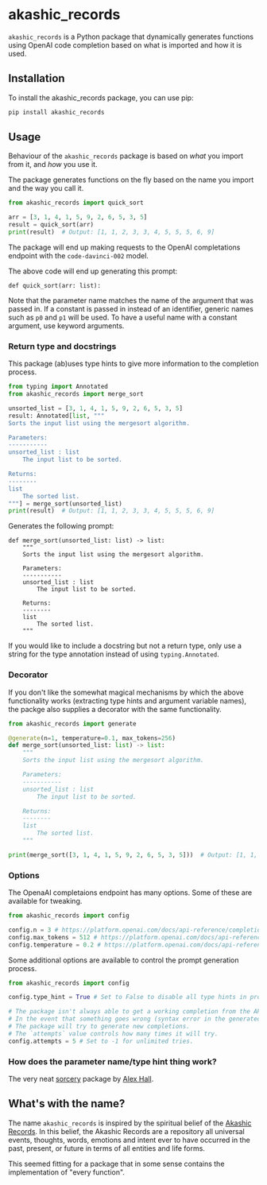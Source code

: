 # akashic_records

`akashic_records` is a Python package that dynamically generates functions using OpenAI code completion based on what is imported and how it is used.

## Installation

To install the akashic_records package, you can use pip:

```bash
pip install akashic_records
```

## Usage

Behaviour of the `akashic_records` package is based on _what_ you import from it, and _how_ you use it.

The package generates functions on the fly based on the name you import and the way you call it.

```python
from akashic_records import quick_sort

arr = [3, 1, 4, 1, 5, 9, 2, 6, 5, 3, 5]
result = quick_sort(arr)
print(result)  # Output: [1, 1, 2, 3, 3, 4, 5, 5, 5, 6, 9]
```

The package will end up making requests to the OpenAI completations endpoint with the `code-davinci-002` model.

The above code will end up generating this prompt:
```
def quick_sort(arr: list):
```

Note that the parameter name matches the name of the argument that was passed in. If a constant is passed in instead of an identifier, generic names such as `p0` and `p1` will be used. To have a useful name with a constant argument, use keyword arguments.

### Return type and docstrings

This package (ab)uses type hints to give more information to the completion process.

```python
from typing import Annotated
from akashic_records import merge_sort

unsorted_list = [3, 1, 4, 1, 5, 9, 2, 6, 5, 3, 5]
result: Annotated[list, """
Sorts the input list using the mergesort algorithm.

Parameters:
-----------
unsorted_list : list
    The input list to be sorted.

Returns:
--------
list
    The sorted list.
"""] = merge_sort(unsorted_list)
print(result)  # Output: [1, 1, 2, 3, 3, 4, 5, 5, 5, 6, 9]
```

Generates the following prompt:
```
def merge_sort(unsorted_list: list) -> list:
    """
    Sorts the input list using the mergesort algorithm.

    Parameters:
    -----------
    unsorted_list : list
        The input list to be sorted.

    Returns:
    --------
    list
        The sorted list.
    """
```

If you would like to include a docstring but not a return type, only use a string for the type annotation instead of using `typing.Annotated`.

### Decorator

If you don't like the somewhat magical mechanisms by which the above functionality works (extracting type hints and argument variable names), the packge also supplies a decorator with the same functionality.

```python
from akashic_records import generate

@generate(n=1, temperature=0.1, max_tokens=256)
def merge_sort(unsorted_list: list) -> list:
    """
    Sorts the input list using the mergesort algorithm.

    Parameters:
    -----------
    unsorted_list : list
        The input list to be sorted.

    Returns:
    --------
    list
        The sorted list.
    """

print(merge_sort([3, 1, 4, 1, 5, 9, 2, 6, 5, 3, 5]))  # Output: [1, 1, 2, 3, 3, 4, 5, 5, 5, 6, 9]
```

### Options

The OpenaAI completaions endpoint has many options. Some of these are available for tweaking.

```python
from akashic_records import config

config.n = 3 # https://platform.openai.com/docs/api-reference/completions/create#completions/create-n
config.max_tokens = 512 # https://platform.openai.com/docs/api-reference/completions/create#completions/create-max_tokens
config.temperature = 0.2 # https://platform.openai.com/docs/api-reference/completions/create#completions/create-temperature
```

Some additional options are available to control the prompt generation process.
```python
from akashic_records import config

config.type_hint = True # Set to False to disable all type hints in prompts

# The package isn't always able to get a working completion from the API.
# In the event that something goes wrong (syntax error in the generated code, runtime error trying to run it, etc)
# The package will try to generate new completions.
# The `attempts` value controls how many times it will try.
config.attempts = 5 # Set to -1 for unlimited tries.
```

### How does the parameter name/type hint thing work?

The very neat [sorcery](https://github.com/alexmojaki/sorcery) package by [Alex Hall](https://github.com/alexmojaki).


## What's with the name?

The name `akashic_records` is inspired by the spiritual belief of the [Akashic Records](https://en.wikipedia.org/wiki/Akashic_records). In this belief, the Akashic Records are a repository all universal events, thoughts, words, emotions and intent ever to have occurred in the past, present, or future in terms of all entities and life forms.

This seemed fitting for a package that in some sense contains the implementation of "every function".
